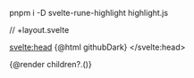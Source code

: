 pnpm i -D svelte-rune-highlight highlight.js

// +layout.svelte

<script lang="ts">
  // select your faviroite scheme from https://highlightjs.org/demo
  import githubDark from 'svelte-rune-highlight/styles/github-dark';
  let { children } = $props();
</script>

<svelte:head>
{@html githubDark}
</svelte:head>

{@render children?.()}
